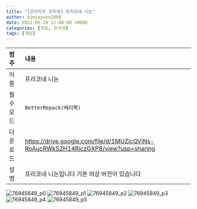 ```yaml
---
title: "[코이카츠 프리셋] 프리코네 니논"
author: kimjaywon2000
date: 2022-06-20 12:00:00 +0800
categories: [게임, 프리셋]
tags: [게임]
---
```


| 범주             | 내용            |
|:----------------|:---------------|
| 이름             | 프리코네 니논  |
| 필수 모드         | `BetterRepack(베리팩)`       |
| 다운로드          | <https://drive.google.com/file/d/1MUZicQViNs-RoAucRWkSZH14RiczGXP8/view?usp=sharing> |
| 설명             | 프리코네 니논입니다 기본 의상 버전이 있습니다   |

![76945849_p0](https://user-images.githubusercontent.com/76558033/174637406-877b7dcf-c8cc-4c57-8f2f-da0384d66d84.png)
![76945849_p1](https://user-images.githubusercontent.com/76558033/174637410-89410e17-7b91-494c-b0e1-f95c03c8110f.png)
![76945849_p2](https://user-images.githubusercontent.com/76558033/174637413-66abfb9c-f1cd-482e-b8ae-8d72fd4c5c1a.png)
![76945849_p3](https://user-images.githubusercontent.com/76558033/174637417-25bc3107-f346-4785-a0d1-4fb6131c1b7c.png)
![76945849_p4](https://user-images.githubusercontent.com/76558033/174637423-f6f99b79-c2ef-47f6-95b3-c21dd32e9d46.png)
![76945849_p5](https://user-images.githubusercontent.com/76558033/174637428-e508d91b-2ddf-4511-9aec-731f869e61a1.png)

